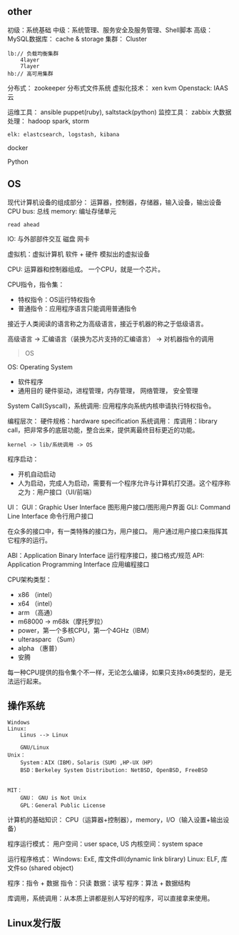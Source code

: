 
## other

初级：系统基础
中级：系统管理、服务安全及服务管理、Shell脚本
高级：
MySQL数据库：
	cache & storage
集群：
	Cluster
	
	lb:// 负载均衡集群
		4layer
		7layer
	hb:// 高可用集群
分布式：
	zookeeper
	分布式文件系统
虚拟化技术：
	xen
	kvm
Openstack: 
	IAAS云

运维工具：
	ansible
	puppet(ruby), saltstack(python)
监控工具：
	zabbix
大数据处理：
	hadoop
	spark, storm

	elk: elastcsearch, logstash, kibana
docker
	
Python

## OS

现代计算机设备的组成部分：
运算器，控制器，存储器，输入设备，输出设备
	CPU
	bus: 总线
	memory: 编址存储单元

	read ahead

IO: 与外部部件交互
	磁盘
	网卡

虚拟机：虚拟计算机
	软件 + 硬件 模拟出的虚拟设备
	
CPU: 运算器和控制器组成。
	一个CPU，就是一个芯片。	

CPU指令，指令集：
- 特权指令：OS运行特权指令
- 普通指令：应用程序语言只能调用普通指令

接近于人类阅读的语言称之为高级语言，接近于机器的称之于低级语言。
	
高级语言 -> 汇编语言（装换为芯片支持的汇编语言） -> 对机器指令的调用

> OS

OS: Operating System

- 软件程序
- 通用目的
	硬件驱动，进程管理，内存管理， 网络管理， 安全管理

System Call(Syscall)，系统调用: 应用程序向系统内核申请执行特权指令。

编程层次：
	硬件规格：hardware specification
	系统调用：
	库调用：library call，把非常多的底层功能，整合出来，提供离最终目标更近的功能。

	kernel -> lib/系统调用 -> OS

程序启动：
- 开机自动启动
- 人为启动，完成人为启动，需要有一个程序允许与计算机打交道。这个程序称之为：用户接口（UI/前端）

UI：
	GUI：Graphic User Interface 图形用户接口/图形用户界面
	GLI: Command Line Interface 命令行用户接口

在众多的接口中，有一类特殊的接口为，用户接口。
用户通过用户接口来指挥其它程序的运行。

ABI：Application Binary Interface 运行程序接口，接口格式/规范
API: Application Programming Interface 应用编程接口


CPU架构类型：

- x86 （intel）
- x64 （intel）
- arm （高通）
- m68000 -> m68k（摩托罗拉）
- power，第一个多核CPU，第一个4GHz（IBM）
- ulterasparc （Sum）
- alpha （惠普）
- 安腾


每一种CPU提供的指令集个不一样，无论怎么编译，如果只支持x86类型的，是无法运行起来。


## 操作系统

```
Windows
Linux:
	Linus --> Linux

	GNU/Linux
Unix： 
	System：AIX（IBM），Solaris（SUM）,HP-UX（HP）
	BSD：Berkeley System Distribution: NetBSD, OpenBSD, FreeBSD


MIT：
	GNU： GNU is Not Unix
	GPL：General Public License
```

计算机的基础知识：
CPU（运算器+控制器），memory，I/O（输入设置+输出设备）

程序运行模式：
	用户空间：user space, US
	内核空间：system space

运行程序格式：
	Windows: ExE, 库文件dll(dynamic link  blirary)
	Linux: ELF, 库文件so	(shared object)

程序：指令 + 数据
	指令：只读
	数据：读写
程序：算法 + 数据结构

库调用，系统调用：从本质上讲都是别人写好的程序，可以直接拿来使用。


## Linux发行版


